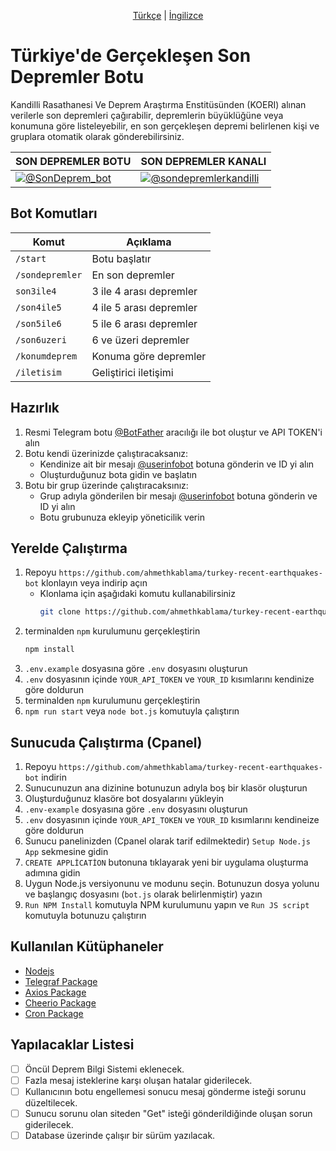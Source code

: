<p align="center">
  <a href="https://github.com/ahmethkablama/turkey-recent-earthquakes-bot/blob/main/README.tr.md">Türkçe</a> |
  <a href="https://github.com/ahmethkablama/turkey-recent-earthquakes-bot/blob/main/README.md">İngilizce</a>
</p>

# Türkiye'de Gerçekleşen Son Depremler Botu 

Kandilli Rasathanesi Ve Deprem Araştırma Enstitüsünden (KOERI) alınan verilerle son depremleri çağırabilir, depremlerin büyüklüğüne veya konumuna göre listeleyebilir, en son gerçekleşen depremi belirlenen kişi ve gruplara otomatik olarak gönderebilirsiniz.

SON DEPREMLER BOTU      | SON DEPREMLER KANALI
----------------------- | ----------------------------------------    
[![@SonDeprem_bot](https://img.shields.io/badge/%F0%9F%92%AC%20Telegram-%40sondeprem__bot-red)](https://telegram.me/SonDeprem_bot)                | [![@sondepremlerkandilli](https://img.shields.io/badge/%F0%9F%93%A2%20Telegram-%40sondepremlerkandilli-red)](https://t.me/sondepremlerkandilli)


## Bot Komutları
Komut                   | Açıklama
----------------------- | ----------------------------------------    
`/start`                | Botu başlatır
`/sondepremler`         | En son depremler
`son3ile4`              | 3 ile 4 arası depremler
`/son4ile5`             | 4 ile 5 arası depremler
`/son5ile6`             | 5 ile 6 arası depremler 
`/son6uzeri`            | 6 ve üzeri depremler
`/konumdeprem`          | Konuma göre depremler
`/iletisim`             | Geliştirici iletişimi


## Hazırlık
1. Resmi Telegram botu [@BotFather](https://telegram.me/BotFather) aracılığı ile bot oluştur ve API TOKEN'i alın
2. Botu kendi üzerinizde çalıştıracaksanız: 
   * Kendinize ait bir mesajı [@userinfobot](https://telegram.me/userinfobot) botuna gönderin ve ID yi alın
   * Oluşturduğunuz bota gidin ve başlatın
3. Botu bir grup üzerinde çalıştıracaksınız:
   * Grup adıyla gönderilen bir mesajı [@userinfobot](https://telegram.me/userinfobot) botuna gönderin ve ID yi alın
   * Botu grubunuza ekleyip yöneticilik verin


## Yerelde Çalıştırma

1. Repoyu `https://github.com/ahmethkablama/turkey-recent-earthquakes-bot` klonlayın veya indirip açın
   * Klonlama için aşağıdaki komutu kullanabilirsiniz
     ```bash
     git clone https://github.com/ahmethkablama/turkey-recent-earthquakes-bot
     ```
2. terminalden `npm` kurulumunu gerçekleştirin
   ```bash
   npm install
   ```
3. `.env.example` dosyasına göre `.env` dosyasını oluşturun
4. `.env` dosyasının içinde `YOUR_API_TOKEN` ve `YOUR_ID` kısımlarını kendinize göre doldurun
5. terminalden `npm` kurulumunu gerçekleştirin
6. `npm run start` veya `node bot.js` komutuyla çalıştırın

## Sunucuda Çalıştırma (Cpanel)

1. Repoyu `https://github.com/ahmethkablama/turkey-recent-earthquakes-bot` indirin
2. Sunucunuzun ana dizinine botunuzun adıyla boş bir klasör oluşturun
3. Oluşturduğunuz klasöre bot dosyalarını yükleyin
4. `.env-example` dosyasına göre `.env` dosyasını oluşturun
5. `.env` dosyasının içinde `YOUR_API_TOKEN` ve `YOUR_ID` kısımlarını kendineize göre doldurun
6. Sunucu panelinizden (Cpanel olarak tarif edilmektedir) `Setup Node.js App` sekmesine gidin
7. `CREATE APPLİCATİON` butonuna tıklayarak yeni bir uygulama oluşturma adımına gidin
8. Uygun Node.js versiyonunu ve modunu seçin. Botunuzun dosya yolunu ve başlangıç dosyasını (`bot.js` olarak belirlenmiştir) yazın
9. `Run NPM Install` komutuyla NPM kurulumunu yapın ve `Run JS script` komutuyla botunuzu çalıştırın


## Kullanılan Kütüphaneler

* [Nodejs](https://nodejs.org/en/)
* [Telegraf Package](https://www.npmjs.com/package/telegraf)
* [Axios Package](https://www.npmjs.com/package/axios)
* [Cheerio Package](https://www.npmjs.com/package/cheerio)
* [Cron Package](https://www.npmjs.com/package/cron)

## Yapılacaklar Listesi
- [ ] Öncül Deprem Bilgi Sistemi eklenecek.
- [ ] Fazla mesaj isteklerine karşı oluşan hatalar giderilecek.
- [ ] Kullanıcının botu engellemesi sonucu mesaj gönderme isteği sorunu düzeltilecek.
- [ ] Sunucu sorunu olan siteden "Get" isteği gönderildiğinde oluşan sorun giderilecek.
- [ ] Database üzerinde çalışır bir sürüm yazılacak.